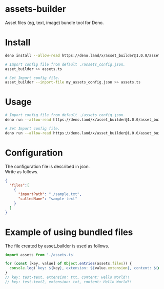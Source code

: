 # assets-builder
Asset files (eg, text, image) bundle tool for Deno.

# Install 

```sh
deno install --allow-read https://deno.land/x/asset_builder@1.0.0/asset_builder.ts

# Import config file from default ./assets_config.json.
asset_builder >> assets.ts

# Set Import config file.
asset_builder --inport-file my_assets_config.json >> assets.ts
```

# Usage 

```sh
# Import config file from default ./assets_config.json.
deno run --allow-read https://deno.land/x/asset_builder@1.0.0/asset_builder.ts >> assets.ts

# Set Import config file.
deno run --allow-read https://deno.land/x/asset_builder@1.0.0/asset_builder.ts --inport-file my_assets_config.json  >> assets.ts
```

# Configuration

The configuration file is described in json.  
Write as follows.

```json
{
  "files":[
    {
      "importPath": "./sample.txt",
      "calledName": "sample-text"
    }
  ]  
}
```

# Example of using bundled files

The file created by asset_builder is used as follows.

```ts 
import assets from './assets.ts'

for (const [key, value] of Object.entries(assets.files)) {
  console.log(`key: ${key}, extension: ${value.extension}, content: ${new TextDecoder().decode(value.content) }`);
}
// key: test-text, extension: txt, content: Hello World!!
// key: test-text2, extension: txt, content: Hello World!!
```

